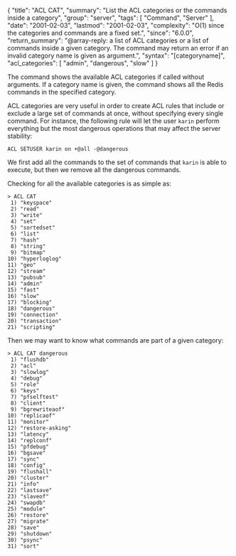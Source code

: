 {
  "title": "ACL CAT",
  "summary": "List the ACL categories or the commands inside a category",
  "group": "server",
  "tags": [
    "Command",
    "Server"
  ],
  "date": "2001-02-03",
  "lastmod": "2001-02-03",
  "complexity": "O(1) since the categories and commands are a fixed set.",
  "since": "6.0.0",
  "return_summary": "@array-reply: a list of ACL categories or a list of commands inside a given category. The command may return an error if an invalid category name is given as argument.",
  "syntax": "[categoryname]",
  "acl_categories": [
    "admin",
    "dangerous",
    "slow"
  ]
}

The command shows the available ACL categories if called without arguments.
If a category name is given, the command shows all the Redis commands in
the specified category.

ACL categories are very useful in order to create ACL rules that include or
exclude a large set of commands at once, without specifying every single
command. For instance, the following rule will let the user `karin` perform
everything but the most dangerous operations that may affect the server
stability:

    ACL SETUSER karin on +@all -@dangerous

We first add all the commands to the set of commands that `karin` is able
to execute, but then we remove all the dangerous commands.

Checking for all the available categories is as simple as:

```
> ACL CAT
 1) "keyspace"
 2) "read"
 3) "write"
 4) "set"
 5) "sortedset"
 6) "list"
 7) "hash"
 8) "string"
 9) "bitmap"
10) "hyperloglog"
11) "geo"
12) "stream"
13) "pubsub"
14) "admin"
15) "fast"
16) "slow"
17) "blocking"
18) "dangerous"
19) "connection"
20) "transaction"
21) "scripting"
```

Then we may want to know what commands are part of a given category:

```
> ACL CAT dangerous
 1) "flushdb"
 2) "acl"
 3) "slowlog"
 4) "debug"
 5) "role"
 6) "keys"
 7) "pfselftest"
 8) "client"
 9) "bgrewriteaof"
10) "replicaof"
11) "monitor"
12) "restore-asking"
13) "latency"
14) "replconf"
15) "pfdebug"
16) "bgsave"
17) "sync"
18) "config"
19) "flushall"
20) "cluster"
21) "info"
22) "lastsave"
23) "slaveof"
24) "swapdb"
25) "module"
26) "restore"
27) "migrate"
28) "save"
29) "shutdown"
30) "psync"
31) "sort"
```

